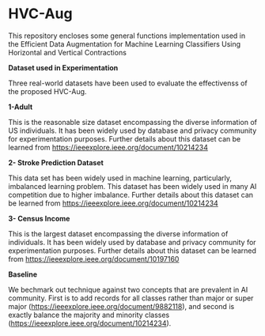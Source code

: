 # HVC-Aug
This repository encloses some general functions implementation used in the Efficient Data Augmentation for Machine Learning Classifiers Using Horizontal and Vertical Contractions

**Dataset used in Experimentation**

Three real-world datasets have been used to evaluate the effectivenss of the proposed HVC-Aug.

**1-Adult**

This is the reasonable size dataset encompassing the diverse information of US individuals. It has been widely used by database and privacy community for experimentation purposes. Further details about this dataset can be learned from  https://ieeexplore.ieee.org/document/10214234

**2- Stroke Prediction Dataset**

This data set has been widely used in machine learning, particularly, imbalanced learning problem. This dataset has been widely used in many AI competition due to higher imbalance. Further details about this dataset can be learned from  https://ieeexplore.ieee.org/document/10214234

**3- Census Income**

This is the largest dataset encompassing the diverse information of individuals. It has been widely used by database and privacy community for experimentation purposes. Further details about this dataset can be learned from https://ieeexplore.ieee.org/document/10197160


**Baseline**

We bechmark out technique against two concepts that are prevalent in AI community. First is to add records for all classes rather than major or super major (https://ieeexplore.ieee.org/document/9882118), and second is exactly balance the majority and minority classes (https://ieeexplore.ieee.org/document/10214234). 

